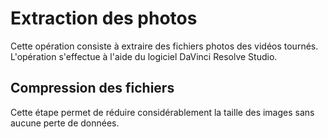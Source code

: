 # Extraction des photos

Cette opération consiste à extraire des fichiers photos des vidéos tournés. L'opération s'effectue à l'aide du logiciel DaVinci Resolve Studio.

## Compression des fichiers

Cette étape permet de réduire considérablement la taille des images sans aucune perte de données.
